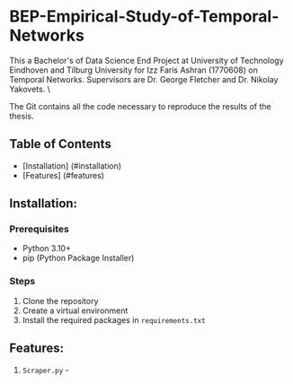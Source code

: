 # BEP-Empirical-Study-of-Temporal-Networks

This a Bachelor's of Data Science End Project at University of Technology Eindhoven and Tilburg University for Izz Faris Ashran (1770608) on Temporal Networks. Supervisors are Dr. George Fletcher and Dr. Nikolay Yakovets. \\

The Git contains all the code necessary to reproduce the results of the thesis. 

## Table of Contents 
- [Installation] (#installation)
- [Features] (#features)

## Installation:

### Prerequisites
-  Python 3.10+
- pip (Python Package Installer)

### Steps
1. Clone the repository
2. Create a virtual environment
3. Install the required packages in `requirements.txt`

## Features:

1. `Scraper.py` - 